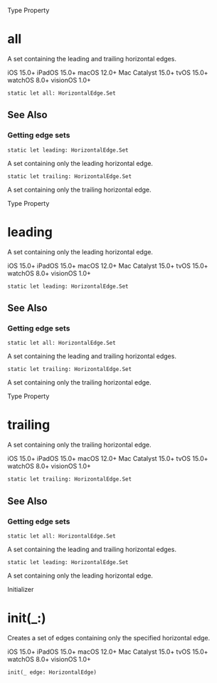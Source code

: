 Type Property

# all

A set containing the leading and trailing horizontal edges.

iOS 15.0+  iPadOS 15.0+  macOS 12.0+  Mac Catalyst 15.0+  tvOS 15.0+  watchOS
8.0+  visionOS 1.0+

    
    
    static let all: HorizontalEdge.Set

## See Also

### Getting edge sets

`static let leading: HorizontalEdge.Set`

A set containing only the leading horizontal edge.

`static let trailing: HorizontalEdge.Set`

A set containing only the trailing horizontal edge.

Type Property

# leading

A set containing only the leading horizontal edge.

iOS 15.0+  iPadOS 15.0+  macOS 12.0+  Mac Catalyst 15.0+  tvOS 15.0+  watchOS
8.0+  visionOS 1.0+

    
    
    static let leading: HorizontalEdge.Set

## See Also

### Getting edge sets

`static let all: HorizontalEdge.Set`

A set containing the leading and trailing horizontal edges.

`static let trailing: HorizontalEdge.Set`

A set containing only the trailing horizontal edge.

Type Property

# trailing

A set containing only the trailing horizontal edge.

iOS 15.0+  iPadOS 15.0+  macOS 12.0+  Mac Catalyst 15.0+  tvOS 15.0+  watchOS
8.0+  visionOS 1.0+

    
    
    static let trailing: HorizontalEdge.Set

## See Also

### Getting edge sets

`static let all: HorizontalEdge.Set`

A set containing the leading and trailing horizontal edges.

`static let leading: HorizontalEdge.Set`

A set containing only the leading horizontal edge.

Initializer

# init(_:)

Creates a set of edges containing only the specified horizontal edge.

iOS 15.0+  iPadOS 15.0+  macOS 12.0+  Mac Catalyst 15.0+  tvOS 15.0+  watchOS
8.0+  visionOS 1.0+

    
    
    init(_ edge: HorizontalEdge)

